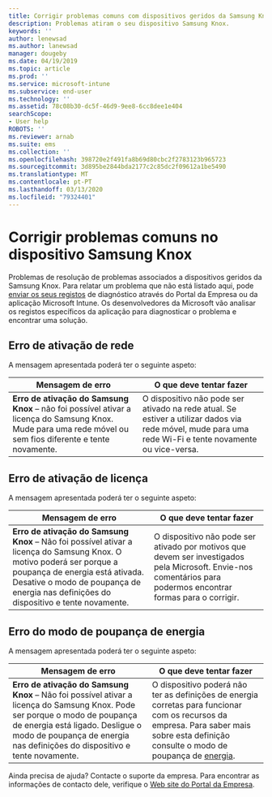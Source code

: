 ```yaml
---
title: Corrigir problemas comuns com dispositivos geridos da Samsung Knox  Microsoft Docs
description: Problemas atiram o seu dispositivo Samsung Knox.
keywords: ''
author: lenewsad
ms.author: lanewsad
manager: dougeby
ms.date: 04/19/2019
ms.topic: article
ms.prod: ''
ms.service: microsoft-intune
ms.subservice: end-user
ms.technology: ''
ms.assetid: 78c08b30-dc5f-46d9-9ee8-6cc8dee1e404
searchScope:
- User help
ROBOTS: ''
ms.reviewer: arnab
ms.suite: ems
ms.collection: ''
ms.openlocfilehash: 398720e2f491fa8b69d80cbc2f2783123b965723
ms.sourcegitcommit: 3d895be2844bda2177c2c85dc2f09612a1be5490
ms.translationtype: MT
ms.contentlocale: pt-PT
ms.lasthandoff: 03/13/2020
ms.locfileid: "79324401"
---
```

# <a name="fix-common-issues-with-your-samsung-knox-device"></a>Corrigir problemas comuns no dispositivo Samsung Knox

Problemas de resolução de problemas associados a dispositivos geridos da Samsung Knox. Para relatar um problema que não está listado aqui, pode [enviar os seus registos](send-logs-to-microsoft-android.md) de diagnóstico através do Portal da Empresa ou da aplicação Microsoft Intune. Os desenvolvedores da Microsoft vão analisar os registos específicos da aplicação para diagnosticar o problema e encontrar uma solução.    

## <a name="network-activation-error"></a>Erro de ativação de rede  

A mensagem apresentada poderá ter o seguinte aspeto:

|Mensagem de erro|O que deve tentar fazer|
|---|---|
|**Erro de ativação do Samsung Knox** – não foi possível ativar a licença do Samsung Knox. Mude para uma rede móvel ou sem fios diferente e tente novamente.|O dispositivo não pode ser ativado na rede atual. Se estiver a utilizar dados via rede móvel, mude para uma rede Wi-Fi e tente novamente ou vice-versa.|

## <a name="license-activation-error"></a>Erro de ativação de licença

A mensagem apresentada poderá ter o seguinte aspeto:

|Mensagem de erro|O que deve tentar fazer|
|---|---|
|**Erro de ativação do Samsung Knox** – Não foi possível ativar a licença do Samsung Knox. O motivo poderá ser porque a poupança de energia está ativada. Desative o modo de poupança de energia nas definições do dispositivo e tente novamente.|O dispositivo não pode ser ativado por motivos que devem ser investigados pela Microsoft. Envie-nos comentários para podermos encontrar formas para o corrigir.|

## <a name="power-saving-mode-error"></a>Erro do modo de poupança de energia

A mensagem apresentada poderá ter o seguinte aspeto:

|Mensagem de erro|O que deve tentar fazer|
|---|---|
|**Erro de ativação do Samsung Knox** – Não foi possível ativar a licença do Samsung Knox. Pode ser porque o modo de poupança de energia está ligado. Desligue o modo de poupança de energia nas definições do dispositivo e tente novamente. |O dispositivo poderá não ter as definições de energia corretas para funcionar com os recursos da empresa. Para saber mais sobre esta definição consulte o modo de poupança de [energia](https://go.microsoft.com/fwlink/?linkid=2077422&clcid=0x409).|  

Ainda precisa de ajuda? Contacte o suporte da empresa. Para encontrar as informações de contacto dele, verifique o [Web site do Portal da Empresa](https://go.microsoft.com/fwlink/?linkid=2010980).
